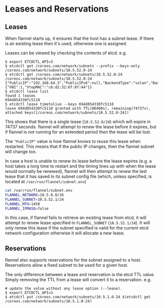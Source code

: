 # Leases and Reservations

## Leases

When flannel starts up, it ensures that the host has a subnet lease. If there is
an existing lease then it's used, otherwise one is assigned.

Leases can be viewed by checking the contents of etcd. e.g.

```
$ export ETCDCTL_API=3
$ etcdctl get /coreos.com/network/subnets --prefix --keys-only         
/coreos.com/network/subnets/10.5.52.0-24
$ etcdctl get /coreos.com/network/subnets/10.5.52.0-24
/coreos.com/network/subnets/10.5.52.0-24
{"PublicIP":"192.168.64.3","PublicIPv6":null,"BackendType":"vxlan","BackendData":{"VNI":1,"VtepMAC":"c6:d2:32:6f:8f:44"}}
$ etcdctl lease list
found 1 leases
694d854330fc5110
$ etcdctl lease timetolive --keys 694d854330fc5110
lease 694d854330fc5110 granted with TTL(86400s), remaining(74737s), attached keys([/coreos.com/network/subnets/10.5.52.0-24])
```

This shows that there is a single lease (`10.5.52.0/24`) which will expire in 74737 seconds. flannel will attempt to renew the lease before it expires, but if flannel is not running for an extended period then the lease will be lost.

The `"PublicIP"` value is how flannel knows to reuse this lease when restarted. 
This means that if the public IP changes, then the flannel subnet will change too.

In case a host is unable to renew its lease before the lease expires (e.g. a host takes a long time to restart and the timing lines up with when the lease would normally be renewed), flannel will then attempt to renew the last lease that it has saved in its subnet config file (which, unless specified, is located at `/var/run/flannel/subnet.env`)
```bash
cat /var/run/flannel/subnet.env
FLANNEL_NETWORK=10.5.0.0/16
FLANNEL_SUBNET=10.5.52.1/24
FLANNEL_MTU=1450
FLANNEL_IPMASQ=false
```
In this case, if flannel fails to retrieve an existing lease from etcd, it will attempt to renew lease specified in `FLANNEL_SUBNET` (`10.5.52.1/24`).  It will only renew this lease if the subnet specified is valid for the current etcd network configuration otherwise it will allocate a new lease.

## Reservations

flannel also supports reservations for the subnet assigned to a host. Reservations
allow a fixed subnet to be used for a given host.

The only difference between a lease and reservation is the etcd TTL value. Simply 
removing the TTL from a lease will convert it to a reservation. e.g.

```
# update the value without any lease option (--lease). 
$ export ETCDCTL_API=3
$ etcdctl put /coreos.com/network/subnets/10.5.1.0-24 $(etcdctl get /coreos.com/network/subnets/10.5.1.0-24)
```
